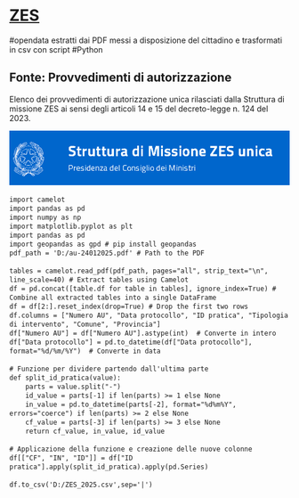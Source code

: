 # [ZES](https://www.strutturazes.gov.it/it/sportello-unico/provvedimenti-di-autorizzazione/)

#opendata estratti dai PDF messi a disposizione del cittadino e trasformati in csv con script #Python

## Fonte: Provvedimenti di autorizzazione
Elenco dei provvedimenti di autorizzazione unica rilasciati dalla Struttura di missione ZES ai sensi degli articoli 14 e 15 del decreto-legge n. 124 del 2023.

![](ZES.png)

```{python}
import camelot
import pandas as pd
import numpy as np
import matplotlib.pyplot as plt	
import pandas as pd
import geopandas as gpd # pip install geopandas
pdf_path = 'D:/au-24012025.pdf' # Path to the PDF

tables = camelot.read_pdf(pdf_path, pages="all", strip_text="\n", line_scale=40) # Extract tables using Camelot
df = pd.concat([table.df for table in tables], ignore_index=True) # Combine all extracted tables into a single DataFrame
df = df[2:].reset_index(drop=True) # Drop the first two rows
df.columns = ["Numero AU", "Data protocollo", "ID pratica", "Tipologia di intervento", "Comune", "Provincia"]
df["Numero AU"] = df["Numero AU"].astype(int)  # Converte in intero
df["Data protocollo"] = pd.to_datetime(df["Data protocollo"], format="%d/%m/%Y")  # Converte in data

# Funzione per dividere partendo dall'ultima parte
def split_id_pratica(value):
    parts = value.split("-")
    id_value = parts[-1] if len(parts) >= 1 else None
    in_value = pd.to_datetime(parts[-2], format="%d%m%Y", errors="coerce") if len(parts) >= 2 else None
    cf_value = parts[-3] if len(parts) >= 3 else None
    return cf_value, in_value, id_value

# Applicazione della funzione e creazione delle nuove colonne
df[["CF", "IN", "ID"]] = df["ID pratica"].apply(split_id_pratica).apply(pd.Series)

df.to_csv('D:/ZES_2025.csv',sep='|')

```
